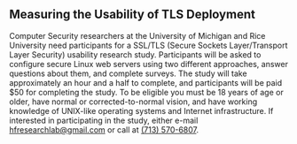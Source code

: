 ## Measuring the Usability of TLS Deployment

Computer Security researchers at the University of Michigan and Rice University need participants for a SSL/TLS (Secure Sockets Layer/Transport Layer Security) usability research study. Participants will be asked to configure secure Linux web servers using two different approaches, answer questions about them, and complete surveys. The study will take approximately an hour and a half to complete, and participants will be paid $50 for completing the study. To be eligible you must be 18 years of age or older, have normal or corrected-to-normal vision, and have working knowledge of UNIX-like operating systems and Internet infrastructure. If interested in participating in the study, either e-mail [hfresearchlab@gmail.com](mailto:hfresearchlab@gmail.com) or call at [(713) 570-6807](tel:+1-713-570-6807). 
